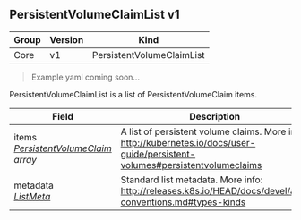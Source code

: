 ## PersistentVolumeClaimList v1

Group        | Version     | Kind
------------ | ---------- | -----------
Core | v1 | PersistentVolumeClaimList

> Example yaml coming soon...



PersistentVolumeClaimList is a list of PersistentVolumeClaim items.



Field        | Description
------------ | -----------
items <br /> *[PersistentVolumeClaim](#persistentvolumeclaim-v1) array* | A list of persistent volume claims. More info: http://kubernetes.io/docs/user-guide/persistent-volumes#persistentvolumeclaims
metadata <br /> *[ListMeta](#listmeta-unversioned)* | Standard list metadata. More info: http://releases.k8s.io/HEAD/docs/devel/api-conventions.md#types-kinds

